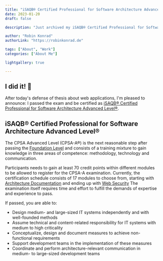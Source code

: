 ```yaml
---
title: "iSAQB® Certified Professional for Software Architecture Advanced Level®®"
date: 2023-01-20
draft: false

description: "Just archived my iSAQB® Certified Professional for Software Architecture Advanced Level® certification"

author: "Robin Konrad"
authorLink: "https://robinkonrad.de"

tags: ["About", "Work"]
categories: ["About Me"]

lightgallery: true

---
```


## I did it! :rocket:

After today's defense of thesis about web applications, I'm pleased to announce: I passed the exam and be certified as [iSAQB® Certified Professional for Software Architecture Advanced Level®](https://www.isaqb.org/certifications/cpsa-certifications/cpsa-advanced-level/).

## iSAQB® Certified Professional for Software Architecture Advanced Level®
The CPSA Advanced Level (CPSA-A®) is the next reasonable step after passing the [Foundation Level](https://www.isaqb.org/certifications/cpsa-certifications/cpsa-foundation-level/) and consists of a training mixture to gain knowledge in three areas of competence: methodology, technology and communication. 

Participants needs to gain at least 70 credit points within different modules to be allowed to register for the CPSA-A examination. Currently, the certification schedule consists of 17 modules to choose from, starting with [Architecture Documentation](https://www.isaqb.org/certifications/cpsa-certifications/cpsa-advanced-level/adoc-architecture-documentation/) and ending up with [Web Security](https://www.isaqb.org/certifications/cpsa-certifications/cpsa-advanced-level/websec/) The examination itself requires time and effort to fulfill the demands of expertise and experience to pass. 

If passed, you are able to:
- Design medium- and large-sized IT systems independently and with well-founded methods
- Assume technical and content-related responsibility for IT systems with medium to high criticality
- Conceptualize, design and document measures to achieve non-functional requirements
- Support development teams in the implementation of these measures
- Coordinate and perform architecture-relevant communication in medium-
to large-sized development teams


